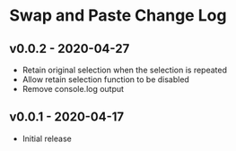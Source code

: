 # Swap and Paste Change Log

## v0.0.2 - 2020-04-27

- Retain original selection when the selection is repeated
- Allow retain selection function to be disabled
- Remove console.log output

## v0.0.1 - 2020-04-17

- Initial release
